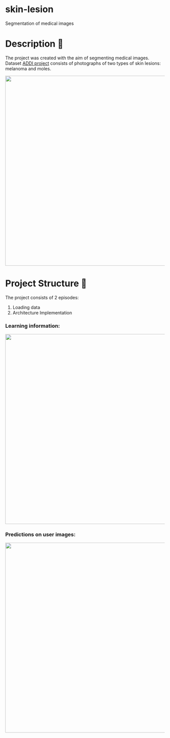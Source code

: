 # skin-lesion
Segmentation of medical images

# Description 📝
The project was created with the aim of segmenting medical images.
Dataset [ADDI project](https://www.fc.up.pt/addi/ph2%20database.html) consists of photographs of two types of skin lesions: melanoma and moles.

<img src="https://user-images.githubusercontent.com/79962819/183109558-c2a57bc1-c5fa-43b4-9cda-0b1988d141d9.png" width="600">

# Project Structure 📎
The project consists of 2 episodes:
1. Loading data 
2. Architecture Implementation

### Learning information:

<img src="https://user-images.githubusercontent.com/79962819/183111144-9f37c2f4-b39b-474a-9f3d-cc756a34b8af.png" width="600">

### Predictions on user images:

<img src="https://user-images.githubusercontent.com/79962819/183111641-60c7aaf2-862e-4b17-8532-05cef1791720.png" width="600">
